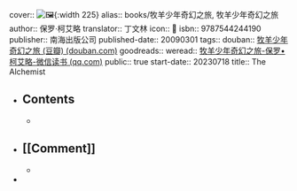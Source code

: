 cover:: ![🖼 ](../assets/2023/s3668327.jpg){:width 225}
alias:: books/牧羊少年奇幻之旅, 牧羊少年奇幻之旅
author:: 保罗·柯艾略
translator:: 丁文林
icon:: 📖
isbn:: 9787544244190
publisher:: 南海出版公司
published-date:: 20090301
tags:: 
douban:: [牧羊少年奇幻之旅 (豆瓣) (douban.com)](https://book.douban.com/subject/3608208/)
goodreads:: 
weread:: [牧羊少年奇幻之旅-保罗•柯艾略-微信读书 (qq.com)](https://weread.qq.com/web/bookDetail/7c932dd05b71537c9f3404d)
public:: true
start-date:: 20230718
title:: The Alchemist

- ## Contents
  -
- ## [[Comment]]
  -
-